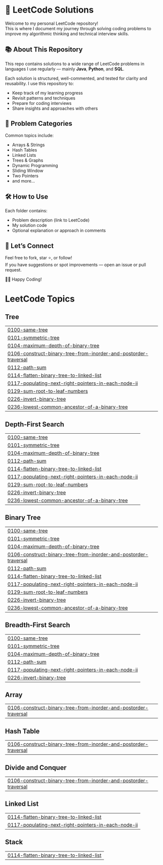# 🧠 LeetCode Solutions

Welcome to my personal LeetCode repository!  
This is where I document my journey through solving coding problems to improve my algorithmic thinking and technical interview skills.

## 📚 About This Repository

This repo contains solutions to a wide range of LeetCode problems in languages I use regularly — mainly **Java**, **Python**, and **SQL**.

Each solution is structured, well-commented, and tested for clarity and reusability. I use this repository to:

- Keep track of my learning progress
- Revisit patterns and techniques
- Prepare for coding interviews
- Share insights and approaches with others

## 🧩 Problem Categories

Common topics include:

- Arrays & Strings  
- Hash Tables  
- Linked Lists  
- Trees & Graphs  
- Dynamic Programming  
- Sliding Window  
- Two Pointers  
- and more...

## 🛠️ How to Use

Each folder contains:
- Problem description (link to LeetCode)
- My solution code
- Optional explanation or approach in comments

## 🚀 Let’s Connect

Feel free to fork, star ⭐, or follow!  
If you have suggestions or spot improvements — open an issue or pull request.

🧑‍💻 Happy Coding! 

<!---LeetCode Topics Start-->
# LeetCode Topics
## Tree
|  |
| ------- |
| [0100-same-tree](https://github.com/Rajskij/LeetCode/tree/master/0100-same-tree) |
| [0101-symmetric-tree](https://github.com/Rajskij/LeetCode/tree/master/0101-symmetric-tree) |
| [0104-maximum-depth-of-binary-tree](https://github.com/Rajskij/LeetCode/tree/master/0104-maximum-depth-of-binary-tree) |
| [0106-construct-binary-tree-from-inorder-and-postorder-traversal](https://github.com/Rajskij/LeetCode/tree/master/0106-construct-binary-tree-from-inorder-and-postorder-traversal) |
| [0112-path-sum](https://github.com/Rajskij/LeetCode/tree/master/0112-path-sum) |
| [0114-flatten-binary-tree-to-linked-list](https://github.com/Rajskij/LeetCode/tree/master/0114-flatten-binary-tree-to-linked-list) |
| [0117-populating-next-right-pointers-in-each-node-ii](https://github.com/Rajskij/LeetCode/tree/master/0117-populating-next-right-pointers-in-each-node-ii) |
| [0129-sum-root-to-leaf-numbers](https://github.com/Rajskij/LeetCode/tree/master/0129-sum-root-to-leaf-numbers) |
| [0226-invert-binary-tree](https://github.com/Rajskij/LeetCode/tree/master/0226-invert-binary-tree) |
| [0236-lowest-common-ancestor-of-a-binary-tree](https://github.com/Rajskij/LeetCode/tree/master/0236-lowest-common-ancestor-of-a-binary-tree) |
## Depth-First Search
|  |
| ------- |
| [0100-same-tree](https://github.com/Rajskij/LeetCode/tree/master/0100-same-tree) |
| [0101-symmetric-tree](https://github.com/Rajskij/LeetCode/tree/master/0101-symmetric-tree) |
| [0104-maximum-depth-of-binary-tree](https://github.com/Rajskij/LeetCode/tree/master/0104-maximum-depth-of-binary-tree) |
| [0112-path-sum](https://github.com/Rajskij/LeetCode/tree/master/0112-path-sum) |
| [0114-flatten-binary-tree-to-linked-list](https://github.com/Rajskij/LeetCode/tree/master/0114-flatten-binary-tree-to-linked-list) |
| [0117-populating-next-right-pointers-in-each-node-ii](https://github.com/Rajskij/LeetCode/tree/master/0117-populating-next-right-pointers-in-each-node-ii) |
| [0129-sum-root-to-leaf-numbers](https://github.com/Rajskij/LeetCode/tree/master/0129-sum-root-to-leaf-numbers) |
| [0226-invert-binary-tree](https://github.com/Rajskij/LeetCode/tree/master/0226-invert-binary-tree) |
| [0236-lowest-common-ancestor-of-a-binary-tree](https://github.com/Rajskij/LeetCode/tree/master/0236-lowest-common-ancestor-of-a-binary-tree) |
## Binary Tree
|  |
| ------- |
| [0100-same-tree](https://github.com/Rajskij/LeetCode/tree/master/0100-same-tree) |
| [0101-symmetric-tree](https://github.com/Rajskij/LeetCode/tree/master/0101-symmetric-tree) |
| [0104-maximum-depth-of-binary-tree](https://github.com/Rajskij/LeetCode/tree/master/0104-maximum-depth-of-binary-tree) |
| [0106-construct-binary-tree-from-inorder-and-postorder-traversal](https://github.com/Rajskij/LeetCode/tree/master/0106-construct-binary-tree-from-inorder-and-postorder-traversal) |
| [0112-path-sum](https://github.com/Rajskij/LeetCode/tree/master/0112-path-sum) |
| [0114-flatten-binary-tree-to-linked-list](https://github.com/Rajskij/LeetCode/tree/master/0114-flatten-binary-tree-to-linked-list) |
| [0117-populating-next-right-pointers-in-each-node-ii](https://github.com/Rajskij/LeetCode/tree/master/0117-populating-next-right-pointers-in-each-node-ii) |
| [0129-sum-root-to-leaf-numbers](https://github.com/Rajskij/LeetCode/tree/master/0129-sum-root-to-leaf-numbers) |
| [0226-invert-binary-tree](https://github.com/Rajskij/LeetCode/tree/master/0226-invert-binary-tree) |
| [0236-lowest-common-ancestor-of-a-binary-tree](https://github.com/Rajskij/LeetCode/tree/master/0236-lowest-common-ancestor-of-a-binary-tree) |
## Breadth-First Search
|  |
| ------- |
| [0100-same-tree](https://github.com/Rajskij/LeetCode/tree/master/0100-same-tree) |
| [0101-symmetric-tree](https://github.com/Rajskij/LeetCode/tree/master/0101-symmetric-tree) |
| [0104-maximum-depth-of-binary-tree](https://github.com/Rajskij/LeetCode/tree/master/0104-maximum-depth-of-binary-tree) |
| [0112-path-sum](https://github.com/Rajskij/LeetCode/tree/master/0112-path-sum) |
| [0117-populating-next-right-pointers-in-each-node-ii](https://github.com/Rajskij/LeetCode/tree/master/0117-populating-next-right-pointers-in-each-node-ii) |
| [0226-invert-binary-tree](https://github.com/Rajskij/LeetCode/tree/master/0226-invert-binary-tree) |
## Array
|  |
| ------- |
| [0106-construct-binary-tree-from-inorder-and-postorder-traversal](https://github.com/Rajskij/LeetCode/tree/master/0106-construct-binary-tree-from-inorder-and-postorder-traversal) |
## Hash Table
|  |
| ------- |
| [0106-construct-binary-tree-from-inorder-and-postorder-traversal](https://github.com/Rajskij/LeetCode/tree/master/0106-construct-binary-tree-from-inorder-and-postorder-traversal) |
## Divide and Conquer
|  |
| ------- |
| [0106-construct-binary-tree-from-inorder-and-postorder-traversal](https://github.com/Rajskij/LeetCode/tree/master/0106-construct-binary-tree-from-inorder-and-postorder-traversal) |
## Linked List
|  |
| ------- |
| [0114-flatten-binary-tree-to-linked-list](https://github.com/Rajskij/LeetCode/tree/master/0114-flatten-binary-tree-to-linked-list) |
| [0117-populating-next-right-pointers-in-each-node-ii](https://github.com/Rajskij/LeetCode/tree/master/0117-populating-next-right-pointers-in-each-node-ii) |
## Stack
|  |
| ------- |
| [0114-flatten-binary-tree-to-linked-list](https://github.com/Rajskij/LeetCode/tree/master/0114-flatten-binary-tree-to-linked-list) |
<!---LeetCode Topics End-->